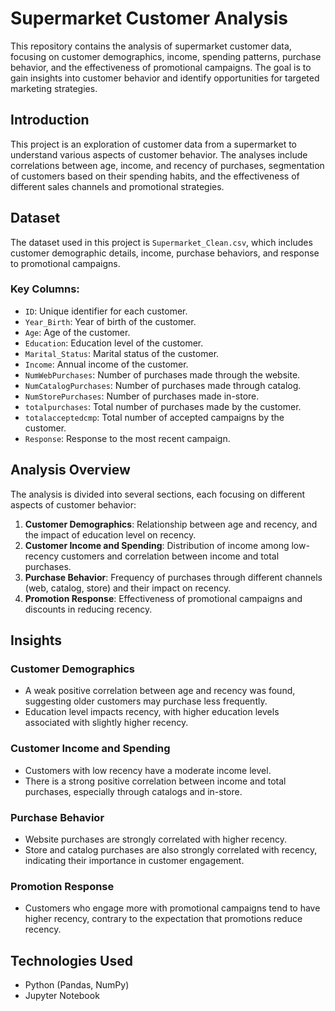 # Supermarket Customer Analysis

This repository contains the analysis of supermarket customer data, focusing on customer demographics, income, spending patterns, purchase behavior, and the effectiveness of promotional campaigns. The goal is to gain insights into customer behavior and identify opportunities for targeted marketing strategies.

## Introduction
This project is an exploration of customer data from a supermarket to understand various aspects of customer behavior. The analyses include correlations between age, income, and recency of purchases, segmentation of customers based on their spending habits, and the effectiveness of different sales channels and promotional strategies.

## Dataset
The dataset used in this project is `Supermarket_Clean.csv`, which includes customer demographic details, income, purchase behaviors, and response to promotional campaigns.

### Key Columns:
- `ID`: Unique identifier for each customer.
- `Year_Birth`: Year of birth of the customer.
- `Age`: Age of the customer.
- `Education`: Education level of the customer.
- `Marital_Status`: Marital status of the customer.
- `Income`: Annual income of the customer.
- `NumWebPurchases`: Number of purchases made through the website.
- `NumCatalogPurchases`: Number of purchases made through catalog.
- `NumStorePurchases`: Number of purchases made in-store.
- `totalpurchases`: Total number of purchases made by the customer.
- `totalacceptedcmp`: Total number of accepted campaigns by the customer.
- `Response`: Response to the most recent campaign.

## Analysis Overview
The analysis is divided into several sections, each focusing on different aspects of customer behavior:

1. **Customer Demographics**: Relationship between age and recency, and the impact of education level on recency.
2. **Customer Income and Spending**: Distribution of income among low-recency customers and correlation between income and total purchases.
3. **Purchase Behavior**: Frequency of purchases through different channels (web, catalog, store) and their impact on recency.
4. **Promotion Response**: Effectiveness of promotional campaigns and discounts in reducing recency.

## Insights
### Customer Demographics
- A weak positive correlation between age and recency was found, suggesting older customers may purchase less frequently.
- Education level impacts recency, with higher education levels associated with slightly higher recency.

### Customer Income and Spending
- Customers with low recency have a moderate income level.
- There is a strong positive correlation between income and total purchases, especially through catalogs and in-store.

### Purchase Behavior
- Website purchases are strongly correlated with higher recency.
- Store and catalog purchases are also strongly correlated with recency, indicating their importance in customer engagement.

### Promotion Response
- Customers who engage more with promotional campaigns tend to have higher recency, contrary to the expectation that promotions reduce recency.

## Technologies Used
- Python (Pandas, NumPy)
- Jupyter Notebook
